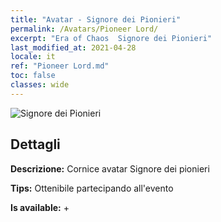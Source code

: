 ```yaml
---
title: "Avatar - Signore dei Pionieri"
permalink: /Avatars/Pioneer Lord/
excerpt: "Era of Chaos  Signore dei Pionieri"
last_modified_at: 2021-04-28
locale: it
ref: "Pioneer Lord.md"
toc: false
classes: wide
---
```

 ![Signore dei Pionieri](/images/a/avatarFrame_33.png)

## Dettagli

 **Descrizione:** Cornice avatar Signore dei pionieri 

 **Tips:** Ottenibile partecipando all'evento 

 **Is available:**  + 

